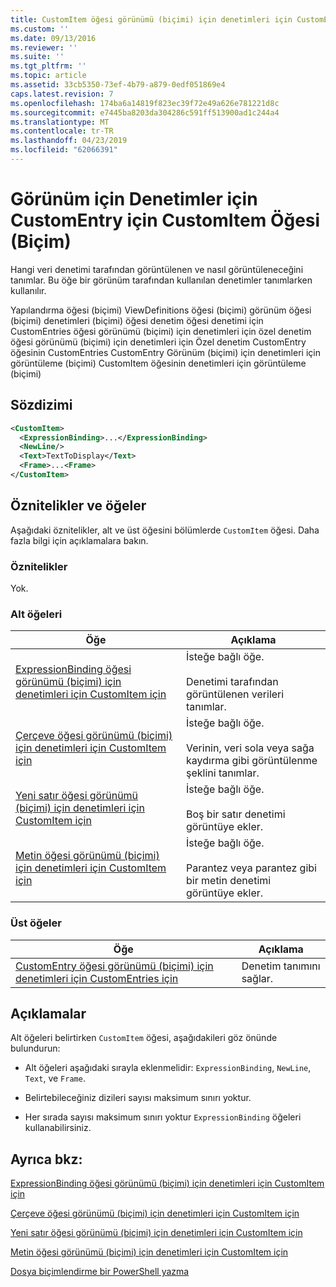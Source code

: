 ```yaml
---
title: CustomItem öğesi görünümü (biçimi) için denetimleri için CustomEntry için | Microsoft Docs
ms.custom: ''
ms.date: 09/13/2016
ms.reviewer: ''
ms.suite: ''
ms.tgt_pltfrm: ''
ms.topic: article
ms.assetid: 33cb5350-73ef-4b79-a879-0edf051869e4
caps.latest.revision: 7
ms.openlocfilehash: 174ba6a14819f823ec39f72e49a626e781221d8c
ms.sourcegitcommit: e7445ba8203da304286c591ff513900ad1c244a4
ms.translationtype: MT
ms.contentlocale: tr-TR
ms.lasthandoff: 04/23/2019
ms.locfileid: "62066391"
---
```

# <a name="customitem-element-for-customentry-for-controls-for-view-format"></a>Görünüm için Denetimler için CustomEntry için CustomItem Öğesi (Biçim)

Hangi veri denetimi tarafından görüntülenen ve nasıl görüntüleneceğini tanımlar. Bu öğe bir görünüm tarafından kullanılan denetimler tanımlarken kullanılır.

Yapılandırma öğesi (biçimi) ViewDefinitions öğesi (biçimi) görünüm öğesi (biçimi) denetimleri (biçimi) öğesi denetim öğesi denetimi için CustomEntries öğesi görünümü (biçimi) için denetimleri için özel denetim öğesi görünümü (biçimi) için denetimleri için Özel denetim CustomEntry öğesinin CustomEntries CustomEntry Görünüm (biçimi) için denetimleri için görüntüleme (biçimi) CustomItem öğesinin denetimleri için görüntüleme (biçimi)

## <a name="syntax"></a>Sözdizimi

```xml
<CustomItem>
  <ExpressionBinding>...</ExpressionBinding>
  <NewLine/>
  <Text>TextToDisplay</Text>
  <Frame>...<Frame>
</CustomItem>
```

## <a name="attributes-and-elements"></a>Öznitelikler ve öğeler

Aşağıdaki öznitelikler, alt ve üst öğesini bölümlerde `CustomItem` öğesi. Daha fazla bilgi için açıklamalara bakın.

### <a name="attributes"></a>Öznitelikler

Yok.

### <a name="child-elements"></a>Alt öğeleri

|Öğe|Açıklama|
|-------------|-----------------|
|[ExpressionBinding öğesi görünümü (biçimi) için denetimleri için CustomItem için](./expressionbinding-element-for-customitem-for-controls-for-view-format.md)|İsteğe bağlı öğe.<br /><br /> Denetimi tarafından görüntülenen verileri tanımlar.|
|[Çerçeve öğesi görünümü (biçimi) için denetimleri için CustomItem için](./frame-element-for-customitem-for-controls-for-view-format.md)|İsteğe bağlı öğe.<br /><br /> Verinin, veri sola veya sağa kaydırma gibi görüntülenme şeklini tanımlar.|
|[Yeni satır öğesi görünümü (biçimi) için denetimleri için CustomItem için](./newline-element-for-customitem-for-controls-for-view-format.md)|İsteğe bağlı öğe.<br /><br /> Boş bir satır denetimi görüntüye ekler.|
|[Metin öğesi görünümü (biçimi) için denetimleri için CustomItem için](./text-element-for-customitem-for-controls-for-view-format.md)|İsteğe bağlı öğe.<br /><br /> Parantez veya parantez gibi bir metin denetimi görüntüye ekler.|

### <a name="parent-elements"></a>Üst öğeler

|Öğe|Açıklama|
|-------------|-----------------|
|[CustomEntry öğesi görünümü (biçimi) için denetimleri için CustomEntries için](./customentry-element-for-customentries-for-controls-for-view-format.md)|Denetim tanımını sağlar.|

## <a name="remarks"></a>Açıklamalar

Alt öğeleri belirtirken `CustomItem` öğesi, aşağıdakileri göz önünde bulundurun:

- Alt öğeleri aşağıdaki sırayla eklenmelidir: `ExpressionBinding`, `NewLine`, `Text`, ve `Frame`.

- Belirtebileceğiniz dizileri sayısı maksimum sınırı yoktur.

- Her sırada sayısı maksimum sınırı yoktur `ExpressionBinding` öğeleri kullanabilirsiniz.

## <a name="see-also"></a>Ayrıca bkz:

[ExpressionBinding öğesi görünümü (biçimi) için denetimleri için CustomItem için](./expressionbinding-element-for-customitem-for-controls-for-view-format.md)

[Çerçeve öğesi görünümü (biçimi) için denetimleri için CustomItem için](./frame-element-for-customitem-for-controls-for-view-format.md)

[Yeni satır öğesi görünümü (biçimi) için denetimleri için CustomItem için](./newline-element-for-customitem-for-controls-for-view-format.md)

[Metin öğesi görünümü (biçimi) için denetimleri için CustomItem için](./text-element-for-customitem-for-controls-for-view-format.md)

[Dosya biçimlendirme bir PowerShell yazma](./writing-a-powershell-formatting-file.md)
